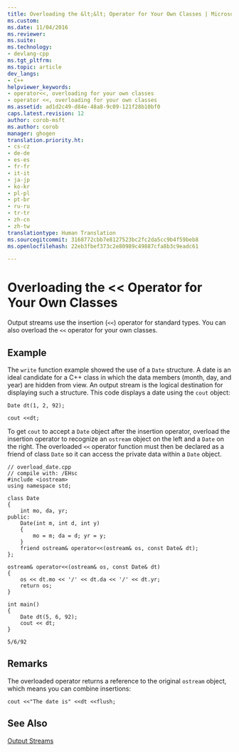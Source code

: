 ```yaml
---
title: Overloading the &lt;&lt; Operator for Your Own Classes | Microsoft Docs
ms.custom: 
ms.date: 11/04/2016
ms.reviewer: 
ms.suite: 
ms.technology:
- devlang-cpp
ms.tgt_pltfrm: 
ms.topic: article
dev_langs:
- C++
helpviewer_keywords:
- operator<<, overloading for your own classes
- operator <<, overloading for your own classes
ms.assetid: ad1d2c49-d84e-48a8-9c09-121f28b10bf0
caps.latest.revision: 12
author: corob-msft
ms.author: corob
manager: ghogen
translation.priority.ht:
- cs-cz
- de-de
- es-es
- fr-fr
- it-it
- ja-jp
- ko-kr
- pl-pl
- pt-br
- ru-ru
- tr-tr
- zh-cn
- zh-tw
translationtype: Human Translation
ms.sourcegitcommit: 3168772cbb7e8127523bc2fc2da5cc9b4f59beb8
ms.openlocfilehash: 22eb3fbef373c2e80989c49887cfa8b3c9eadc61

---
```

# Overloading the &lt;&lt; Operator for Your Own Classes
Output streams use the insertion (`<<`) operator for standard types. You can also overload the `<<` operator for your own classes.  
  
## Example  
 The `write` function example showed the use of a `Date` structure. A date is an ideal candidate for a C++ class in which the data members (month, day, and year) are hidden from view. An output stream is the logical destination for displaying such a structure. This code displays a date using the `cout` object:  
  
```  
Date dt(1, 2, 92);

cout <<dt;  
```  
  
 To get `cout` to accept a `Date` object after the insertion operator, overload the insertion operator to recognize an `ostream` object on the left and a `Date` on the right. The overloaded `<<` operator function must then be declared as a friend of class `Date` so it can access the private data within a `Date` object.  
  
```  
// overload_date.cpp  
// compile with: /EHsc  
#include <iostream>  
using namespace std;  
  
class Date  
{  
    int mo, da, yr;  
public:  
    Date(int m, int d, int y)  
    {  
        mo = m; da = d; yr = y;  
    }  
    friend ostream& operator<<(ostream& os, const Date& dt);  
};  
  
ostream& operator<<(ostream& os, const Date& dt)  
{  
    os << dt.mo << '/' << dt.da << '/' << dt.yr;  
    return os;  
}  
  
int main()  
{  
    Date dt(5, 6, 92);  
    cout << dt;  
}  
```  
  
```Output  
5/6/92  
```  
  
## Remarks  
 The overloaded operator returns a reference to the original `ostream` object, which means you can combine insertions:  
  
```  
cout <<"The date is" <<dt <<flush;  
```  
  
## See Also  
 [Output Streams](../standard-library/output-streams.md)




<!--HONumber=Jan17_HO1-->


